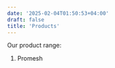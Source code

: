 ```yaml
---
date: '2025-02-04T01:50:53+04:00'
draft: false
title: 'Products'
---
```


Our product range:

1. Promesh
